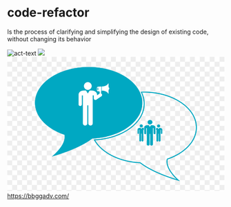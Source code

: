 # code-refactor
Is the process of clarifying and simplifying the design of existing code, without changing its behavior

![act-text](https://github.com/bashkimereqi100/homeworkone/blob/main/assets/images/refactoring.gif)
![](https://github.com/bashkimereqi100/homeworkone/blob/main/assets/images/code-refactoring.gif)
![](assets/images/brand-awareness.png)
https://bbggadv.com/

